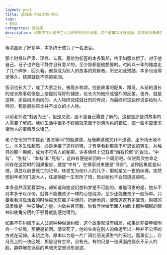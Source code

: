 ```yaml
---
layout: post
title: 读后感-丰饶之海-奔马
tags:
- 轮回
categories: 读后感
description: 如果不在纠结于主人公的种种俗世纠缠，这个故事就没有结局，如果说非要牵强附会一个结局，那便是轮回。
---
```

等清显死了好多年，本多终于成为了一名法官。 




那个时候以严肃、理性、认真、思辨为标签的本多繁邦，终于如愿以偿了。对于他自己，日子也许是平静并且有意义的，至少那都是他想要的。时间以十年的维度走了几个碎步，回头看，他竟成为别人的故事的观察者。历史如此残酷，本多也活得足够久，结果就是不停的轮回。 

饭沼也长大了，成了大家之长，被周乡称颂。他是故事的配角、跟班。从前的漫长的成长故事就像是上帝提前写好的铺垫，给长大的他形成强烈的反差。也许，就是这样，那些风风雨雨的，大人物终究成就壮烈的传说，而最终将这些传说讲给别人听的，都是那些原本并不出众的小人物。
 
以前老师说“剩者为王”，但是又说，这不是自己需要了解的，这都是那些讲故事的人需要了解的。我们生活中很多不舒服就来自于扮演角色的错位，把一些本应该求诸他人的事情反求诸己。 

老子在他的书中提到“善恶等同”的超道德，及既非道德又非不道德，正所谓天地不仁。本多生性超然，必是承接了这样的魂，才有幸看到那些不可思议的转生，从触目的那一瞬间，成为不可告人的秘密。许多佛经上记载着“四有轮回”的说法，“中有”、“生有”、“本有”和“死有”，这四有便是轮回的一个周期吧。听说两次生命之间存在这暂时的因果报应，就是“中有”，在佛家说来便是“寻香”。这种因果就是纠缠，清显以前世死亡的记号，转世生为他仆人的儿子，那就是又一世的纠缠。突然想到年老的门迹大人，任是她那一生有所了悟，想必她也不会知道这些吧。 

本多虽然深爱着梨枝，却知道和她谈幻想和梦是不可能的。难能可贵的是，她从不对本多予以评价，就算不能像孩子一样的心思纯净，至少还能像孩子一般简单。只要看看清显活着的时候每天在脑子中想的，折磨他的，便知道这有多宝贵。梨枝的温柔像是一种安静的力量，内敛并且坚毅，你看浮世绘里面人物脸上那种细腻的眼神和棱角分明的下颚骨就能感觉得到。 

如果不在纠结于主人公的种种俗世纠缠，这个故事就没有结局，如果说非要牵强附会一个结局，那便是轮回。清显死了，他的生命在别人的命运里以一种并不公平的方式在延伸。丰饶之海，原本以为是一片广阔壮丽充满生气的天地，而事实上，它月亮上的一块区域，那里没有生命，没有光，有的只是一张满面疮痍永不示人的脸，静静地在远远的黑暗天空里消形敛迹。  
